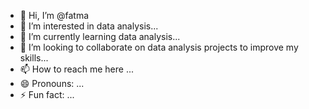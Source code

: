 - 👋 Hi, I’m @fatma 
- 👀 I’m interested in data analysis...
- 🌱 I’m currently learning data analysis...
- 💞️ I’m looking to collaborate on data analysis projects to improve my skills...
- 📫 How to reach me here ...
- 😄 Pronouns: ...
- ⚡ Fun fact: ...

<!---
Nilover84/Nilover84 is a ✨ special ✨ repository because its `README.md` (this file) appears on your GitHub profile.
You can click the Preview link to take a look at your changes.
--->
